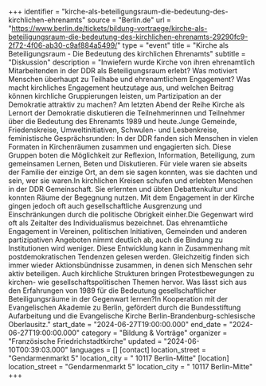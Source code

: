+++
identifier = "kirche-als-beteiligungsraum-die-bedeutung-des-kirchlichen-ehrenamts"
source = "Berlin.de"
url = "https://www.berlin.de/tickets/bildung-vortraege/kirche-als-beteiligungsraum-die-bedeutung-des-kirchlichen-ehrenamts-29290fc9-2f72-4f06-ab30-c9af884a5499/"
type = "event"
title = "Kirche als Beteiligungsraum - Die Bedeutung des kirchlichen Ehrenamts"
subtitle = "Diskussion"
description = "Inwiefern wurde Kirche von ihren ehrenamtlich Mitarbeitenden in der DDR als Beteiligungsraum erlebt? Was motiviert Menschen überhaupt zu Teilhabe und ehrenamtlichem Engagement? Was macht kirchliches Engagement heutzutage aus, und welchen Beitrag können kirchliche Gruppierungen leisten, um Partizipation an der Demokratie attraktiv zu machen? Am letzten Abend der Reihe Kirche als Lernort der Demokratie diskutieren die Teilnehmerinnen und Teilnehmer über die Bedeutung des Ehrenamts 1989 und heute.Junge Gemeinde, Friedenskreise, Umweltinitiativen, Schwulen- und Lesbenkreise, feministische Gesprächsrunden: In der DDR fanden sich Menschen in vielen Formaten in Kirchenräumen zusammen und engagierten sich. Diese Gruppen boten die Möglichkeit zur Reflexion, Information, Beteiligung, zum gemeinsamen Lernen, Beten und Diskutieren. Für viele waren sie abseits der Familie der einzige Ort, an dem sie sagen konnten, was sie dachten und sein, wer sie waren.In kirchlichen Kreisen schufen und erlebten Menschen in der DDR Gemeinschaft. Sie erlernten und übten Debattenkultur und konnten Räume der Begegnung nutzen. Mit dem Engagement in der Kirche gingen jedoch oft auch gesellschaftliche Ausgrenzung und Einschränkungen durch die politische Obrigkeit einher.Die Gegenwart wird oft als Zeitalter des Individualismus bezeichnet. Das ehrenamtliche Engagement in Vereinen, politischen Initiativen, Gemeinden und anderen partizipativen Angeboten nimmt deutlich ab, auch die Bindung zu Institutionen wird weniger. Diese Entwicklung kann in Zusammenhang mit postdemokratischen Tendenzen gelesen werden. Gleichzeitig finden sich immer wieder Aktionsbündnisse zusammen, in denen sich Menschen sehr aktiv beteiligen. Auch kirchliche Strukturen bringen Protestbewegungen zu kirchen- wie gesellschaftspolitischen Themen hervor. Was lässt sich aus den Erfahrungen von 1989 für die Bedeutung gesellschaftlicher Beteiligungsräume in der Gegenwart lernen?In Kooperation mit der Evangelischen Akademie zu Berlin, gefördert durch die Bundesstiftung Aufarbeitung und die Evangelische Kirche Berlin-Brandenburg-schlesische Oberlausitz."
start_date = "2024-06-27T19:00:00.000"
end_date = "2024-06-27T19:00:00.000"
category = "Bildung & Vorträge"
organizer = "Französische Friedrichstadtkirche"
updated = "2024-06-10T00:39:03.000"
languages = []
[contact]
location_street = "Gendarmenmarkt 5"
location_city = " 10117 Berlin-Mitte"
[location]
location_street = "Gendarmenmarkt 5"
location_city = " 10117 Berlin-Mitte"
+++